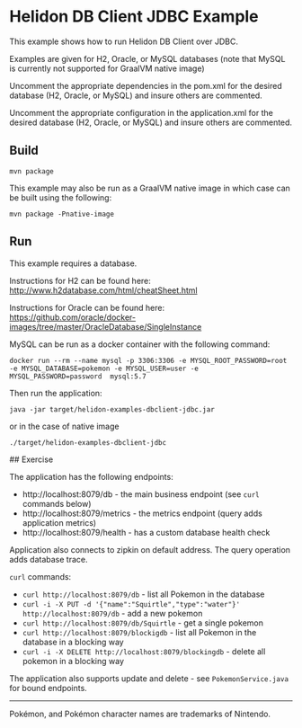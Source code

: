 # Helidon DB Client JDBC Example

This example shows how to run Helidon DB Client over JDBC.

Examples are given for H2, Oracle, or MySQL databases (note that MySQL is currently not supported for GraalVM native image)

Uncomment the appropriate dependencies in the pom.xml for the desired database (H2, Oracle, or MySQL) and insure others are commented.

Uncomment the appropriate configuration in the application.xml for the desired database (H2, Oracle, or MySQL) and insure others are commented.

## Build

```
mvn package
```

This example may also be run as a GraalVM native image in which case can be built using the following: 

```
mvn package -Pnative-image
```


## Run

This example requires a database. 

Instructions for H2 can be found here: http://www.h2database.com/html/cheatSheet.html

Instructions for Oracle can be found here: https://github.com/oracle/docker-images/tree/master/OracleDatabase/SingleInstance

MySQL can be run as a docker container with the following command:
```
docker run --rm --name mysql -p 3306:3306 -e MYSQL_ROOT_PASSWORD=root -e MYSQL_DATABASE=pokemon -e MYSQL_USER=user -e MYSQL_PASSWORD=password  mysql:5.7
```


Then run the application:

```
java -jar target/helidon-examples-dbclient-jdbc.jar
```
or in the case of native image
```
./target/helidon-examples-dbclient-jdbc
```
 
## Exercise

The application has the following endpoints:

- http://localhost:8079/db - the main business endpoint (see `curl` commands below)
- http://localhost:8079/metrics - the metrics endpoint (query adds application metrics)
- http://localhost:8079/health - has a custom database health check

Application also connects to zipkin on default address.
The query operation adds database trace.

`curl` commands:

- `curl http://localhost:8079/db` - list all Pokemon in the database
- `curl -i -X PUT -d '{"name":"Squirtle","type":"water"}' http://localhost:8079/db` - add a new pokemon
- `curl http://localhost:8079/db/Squirtle` - get a single pokemon
- `curl http://localhost:8079/blockigdb` - list all Pokemon in the database in a blocking way
- `curl -i -X DELETE http://localhost:8079/blockingdb` - delete all pokemon in a blocking way

The application also supports update and delete - see `PokemonService.java` for bound endpoints.

---

Pokémon, and Pokémon character names are trademarks of Nintendo.

